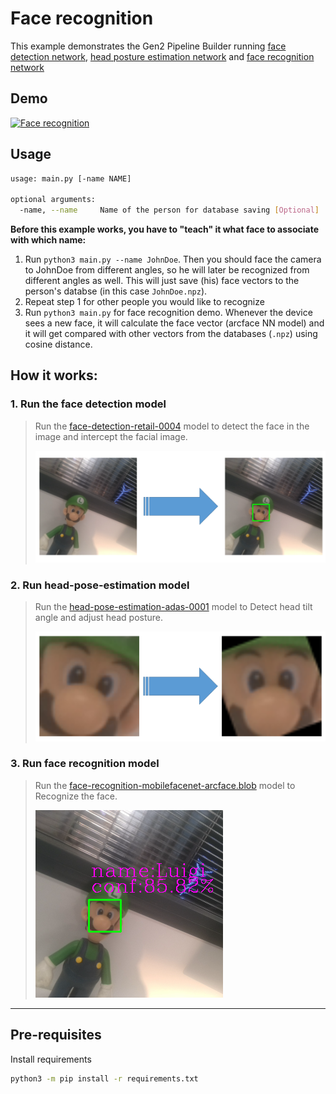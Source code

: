 Face recognition
================

This example demonstrates the Gen2 Pipeline Builder running [face detection network](https://docs.openvinotoolkit.org/2021.3/omz_models_model_face_detection_retail_0004.html), [head posture estimation network](https://docs.openvinotoolkit.org/2021.3/omz_models_model_head_pose_estimation_adas_0001.html) and [face recognition network](https://docs.openvinotoolkit.org/2021.3/omz_models_model_face_recognition_mobilefacenet_arcface.html)

## Demo

[![Face recognition](https://user-images.githubusercontent.com/18037362/134054837-eed40899-7c1d-4160-aaf0-1d7c405bb7f4.gif)](https://www.youtube.com/watch?v=HNAeBwNCRek "Face recognition")

## Usage

```bash
usage: main.py [-name NAME]

optional arguments:
  -name, --name     Name of the person for database saving [Optional]

```

**Before this example works, you have to "teach" it what face to associate with which name:**

1. Run `python3 main.py --name JohnDoe`. Then you should face the camera to JohnDoe from different angles, so he will later be recognized from different angles as well. This will just save (his) face vectors to the person's databse (in this case `JohnDoe.npz`).
2. Repeat step 1 for other people you would like to recognize
3. Run `python3 main.py` for face recognition demo. Whenever the device sees a new face, it will calculate the face vector (arcface NN model) and it will get compared with other vectors from the databases (`.npz`) using cosine distance.


## How it works:

### 1. Run the face detection model

> Run the [face-detection-retail-0004](models/face-detection-retail-0004_openvino_2020_1_4shave.blob) model to 
> detect the face in the image and intercept the facial image.
> 
> ![detection_face](images/detection_face.png)

### 2. Run head-pose-estimation model

> Run the [head-pose-estimation-adas-0001](models/head-pose-estimation-adas-0001.blob) model to 
> Detect head tilt angle and adjust head posture.
> 
>![face_corr](images/face_corr.png)

### 3. Run face recognition model

> Run the [face-recognition-mobilefacenet-arcface.blob](models/face-recognition-mobilefacenet-arcface_2021.2_4shave.blob) model to 
> Recognize the face.
>
> ![face_reg](images/face_reg.png)

--------------------

## Pre-requisites

Install requirements

```bash
python3 -m pip install -r requirements.txt
```
